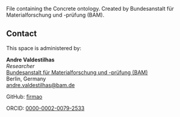 File containing the Concrete ontology. Created by Bundesanstalt für Materialforschung und -prüfung (BAM).

## Contact
This space is administered by:  

**Andre Valdestilhas**  
*Researcher*  
[Bundesanstalt für Materialforschung und -prüfung (BAM)](https://www.bam.de/)  
Berlin, Germany  
<andre.valdestilhas@bam.de> 

GitHub: [firmao](https://github.com/firmao)

ORCID: [0000-0002-0079-2533](https://orcid.org/0000-0002-0079-2533) 
